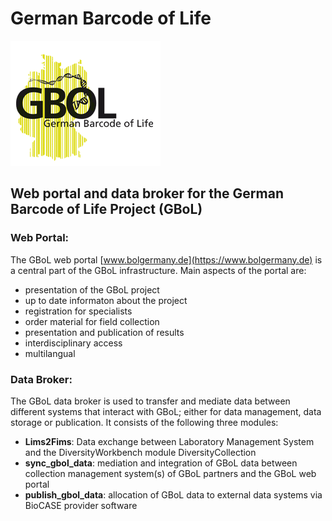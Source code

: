 German Barcode of Life
===================

![GBoL Logo](https://raw.githubusercontent.com/ZFMK/GermanBarcodeofLife/master/WebPortal/gbol_portal/static/images/logo.png)


## Web portal and data broker for the German Barcode of Life Project (GBoL) ##

### Web Portal: ###
The GBoL web portal [www.bolgermany.de](https://www.bolgermany.de) is a central part of the GBoL infrastructure.
Main aspects of the portal are:

* presentation of the GBoL project
* up to date informaton about the project
* registration for specialists
* order material for field collection
* presentation and publication of results
* interdisciplinary access
* multilangual

### Data Broker: ###
The GBoL data broker is used to transfer and mediate data between 
different systems that interact with GBoL; either for data management, 
data storage or publication. It consists of the following three modules:

* __Lims2Fims__: Data exchange between Laboratory Management System
  and the DiversityWorkbench module DiversityCollection
* __sync_gbol_data__: mediation and integration of GBoL data between 
  collection management system(s) of GBoL partners and the GBoL web portal
* __publish_gbol_data__: allocation of GBoL data to external data systems
  via BioCASE provider software

